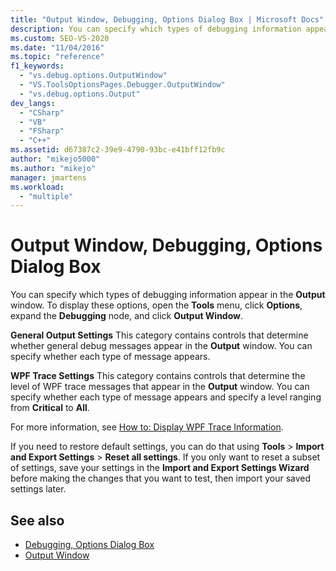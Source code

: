 ```yaml
---
title: "Output Window, Debugging, Options Dialog Box | Microsoft Docs"
description: You can specify which types of debugging information appear in the Output window. Learn where to do this, and the types of information that you can control.
ms.custom: SEO-VS-2020
ms.date: "11/04/2016"
ms.topic: "reference"
f1_keywords:
  - "vs.debug.options.OutputWindow"
  - "VS.ToolsOptionsPages.Debugger.OutputWindow"
  - "vs.debug.options.Output"
dev_langs:
  - "CSharp"
  - "VB"
  - "FSharp"
  - "C++"
ms.assetid: d67387c2-39e9-4790-93bc-e41bff12fb9c
author: "mikejo5000"
ms.author: "mikejo"
manager: jmartens
ms.workload:
  - "multiple"
---
```

# Output Window, Debugging, Options Dialog Box
You can specify which types of debugging information appear in the **Output** window. To display these options, open the **Tools** menu, click **Options**, expand the **Debugging** node, and click **Output Window**.

**General Output Settings**
 This category contains controls that determine whether general debug messages appear in the **Output** window. You can specify whether each type of message appears.

**WPF Trace Settings**
 This category contains controls that determine the level of WPF trace messages that appear in the **Output** window. You can specify whether each type of message appears and specify a level ranging from **Critical** to **All**.

For more information, see [How to: Display WPF Trace Information](../debugger/how-to-display-wpf-trace-information.md).

If you need to restore default settings, you can do that using **Tools** > **Import and Export Settings** > **Reset all settings**. If you only want to reset a subset of settings, save your settings in the **Import and Export Settings Wizard** before making the changes that you want to test, then import your saved settings later.

## See also
- [Debugging, Options Dialog Box](../debugger/debugging-options-dialog-box.md)
- [Output Window](../ide/reference/output-window.md)